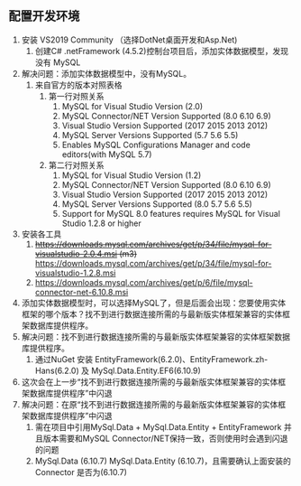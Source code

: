 ## 配置开发环境
1. 安装 VS2019 Community （选择DotNet桌面开发和Asp.Net)
    1. 创建C# .netFramework (4.5.2)控制台项目后，添加实体数据模型，发现没有 MySQL
2. 解决问题：添加实体数据模型中，没有MySQL。
    1. 来自官方的版本对照表格
        1. 第一行对照关系
            1. MySQL for Visual Studio Version (2.0)
            2. MySQL Connector/NET Version Supported (8.0 6.10 6.9)
            3. Visual Studio Version Supported (2017 2015 2013 2012)
            4. MySQL Server Versions Supported (5.7 5.6 5.5)
            5. Enables MySQL Configurations Manager and code editors(with MySQL 5.7)
        2. 第二行对照关系
            1. MySQL for Visual Studio Version (1.2)
            2. MySQL Connector/NET Version Supported (8.0 6.10 6.9)
            3. Visual Studio Version Supported (2017 2015 2013 2012)
            4. MySQL Server Versions Supported (8.0 5.7 5.6 5.5)
            5. Support for MySQL 8.0 features requires MySQL for Visual Studio 1.2.8 or higher
3. 安装各工具
    1. ~~https://downloads.mysql.com/archives/get/p/34/file/mysql-for-visualstudio-2.0.4.msi (m3)~~ https://downloads.mysql.com/archives/get/p/34/file/mysql-for-visualstudio-1.2.8.msi
    2. https://downloads.mysql.com/archives/get/p/6/file/mysql-connector-net-6.10.8.msi
4. 添加实体数据模型时，可以选择MySQL了，但是后面会出现：您要使用实体框架的哪个版本？找不到进行数据连接所需的与最新版实体框架兼容的实体框架数据库提供程序。
5. 解决问题：找不到进行数据连接所需的与最新版实体框架兼容的实体框架数据库提供程序。
    1. 通过NuGet 安装 EntityFramework(6.2.0)、EntityFramework.zh-Hans(6.2.0) 及 MySql.Data.Entity.EF6(6.10.9)
6. 这次会在上一步“找不到进行数据连接所需的与最新版实体框架兼容的实体框架数据库提供程序”中闪退
7. 解决问题：在原“找不到进行数据连接所需的与最新版实体框架兼容的实体框架数据库提供程序”中闪退
    1. 需在项目中引用MySql.Data + MySql.Data.Entity + EntityFramework 并且版本需要和MySQL Connector/NET保持一致，否则使用时会遇到闪退的问题
    2. MySql.Data (6.10.7) MySql.Data.Entity (6.10.7)，且需要确认上面安装的 Connector 是否为(6.10.7)
